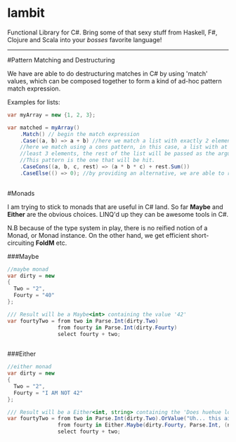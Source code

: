 lambit
======

Functional Library for C#. Bring some of that sexy stuff from Haskell, F#, Clojure and Scala into your *bosses* favorite language!

---

#Pattern Matching and Destructuring

We have are able to do destructuring matches in C# by using 'match' values, which can be composed together to form a kind of ad-hoc pattern match expression.

Examples for lists:
```csharp
var myArray = new {1, 2, 3};

var matched = myArray()
    .Match() // begin the match expression
    .Case((a, b) => a + b) //here we match a list with exactly 2 elements.
    //here we match using a cons pattern, in this case, a list with at 
    //least 3 elements, the rest of the list will be passed as the argument 'rest', as an IEnumerable.
    //This pattern is the one that will be hit.
    .CaseCons((a, b, c, rest) => (a * b * c) + rest.Sum())  
    .CaseElse(() => 0); //by providing an alternative, we are able to resolve our pattern match.
     
```

#Monads

I am trying to stick to monads that are useful in C# land. So far **Maybe** and **Either** are the obvious choices. LINQ'd up they can be awesome tools in C#.

N.B because of the type system in play, there is no reified notion of a Monad, or Monad instance. On the other hand, we get efficient short-circuiting **FoldM** etc.

###Maybe

```csharp
//maybe monad
var dirty = new
{
  Two = "2",
  Fourty = "40"
};

/// Result will be a Maybe<int> containing the value '42'
var fourtyTwo = from two in Parse.Int(dirty.Two)
                from fourty in Parse.Int(dirty.Fourty)
                select fourty + two;
                
```

###Either

```csharp
//either monad
var dirty = new
{
  Two = "2",
  Fourty = "I AM NOT 42"
};

/// Result will be a Either<int, string> containing the 'Does huehue look like 40 to you?'
var fourtyTwo = from two in Parse.Int(dirty.Two).OrValue("Uh... this ain't two")
                from fourty in Either.Maybe(dirty.Fourty, Parse.Int, (n) => string.Format("Does {0} look like 40 to you?", n))
                select fourty + two;
                
```
